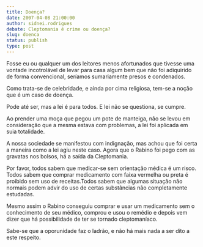 ```yaml
---
title: Doença?
date: 2007-04-08 21:00:00
author: sidnei.rodrigues
debate: Cleptomania é crime ou doença?
slug: doenca
status: publish 
type: post
---
```


Fosse eu ou qualquer um dos leitores menos afortunados que tivesse uma vontade incotrolável de levar para casa algum bem que não foi adiquirido de forma convencional, seríamos sumariamente presos e condenados.  

 Como trata-se de celebridade, e ainda por cima religiosa, tem-se a noção que é um caso de doença.  

 Pode até ser, mas a lei é para todos. E lei não se questiona, se cumpre.  

 Ao prender uma moça que pegou um pote de manteiga, não se levou em consideração que a mesma estava com problemas, a lei foi aplicada em suia totalidade.  

 A nossa sociedade se manifestou com indignação, mas achou que foi certa a maneira como a lei agiu neste caso. Agora que o Rabino foi pego com as gravatas nos bolsos, há a saída da Cleptomania.  

 Por favor, todos sabem que medicar-se sem orientação médica é um risco. Todos sabem que comprar medicamento com faixa vermelha ou preta é proibido sem uso de receitas.Todos sabem que algumas situação não normais podem advir do uso de certas substâncias não completamente estudadas.  

 Mesmo assim o Rabino conseguiu comprar e usar um medicamento sem o conhecimento de seu médico, comprou e usou o remédio e depois vem dizer que há possibilidade de ter se tornado cleptomaníaco.  

 Sabe-se que a oporunidade faz o ladrão, e não há mais nada a ser dito a este respeito.

